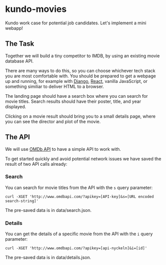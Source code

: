 # kundo-movies
Kundo work case for potential job candidates. Let's implement a mini webapp!

## The Task

Together we will build a tiny competitor to IMDB, by using an existing
movie database API.

There are many ways to do this, so you can choose whichever tech stack you
are most comfortable with. You should be prepared to get a webpage up and
running, for example with [Django](https://www.djangoproject.com/),
[React](https://reactjs.org/), vanilla JavaScript, or something similiar
to deliver HTML to a browser.


The landing page should have a search box where you can search for movie
titles. Search results should have their poster, title, and year
displayed.

Clicking on a movie result should bring you to a small details page,
where you can see the director and plot of the movie.

## The API
We will use [OMDb API](http://www.omdbapi.com/) to have a simple API to work with.

To get started quickly and avoid potential network issues we have saved
the result of two API calls already:

### Search
You can search for movie titles from the API with the `s` query parameter:

    curl -XGET 'http://www.omdbapi.com/?apikey=[API-key]&s=[URL encoded search-string]'

The pre-saved data is in data/search.json.

### Details
You can get the details of a specific movie from the API with the `i` query parameter:

    curl -XGET 'http://www.omdbapi.com/?apikey=[api-nyckeln]&i=[id]'

The pre-saved data is in data/details.json.
